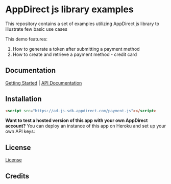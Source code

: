 # AppDirect js library examples

This repository contains a set of examples utilizing AppDirect js library to illustrate few basic use cases

This demo features: 
1) How to generate a token after submitting a payment method
2) How to create and retrieve a payment method - credit card

## Documentation

[Getting Started]() | [API Documentation](https://app.swaggerhub.com/apis/ds-support-2/PaymentMethodApi/2.0#/)

## Installation
```html
<script src="https://ad-js-sdk.appdirect.com/payment.js"></script>
```
**Want to test a hosted version of this app with your own AppDirect account?** You can deploy an instance of this app on Heroku and set up your own API keys:

## License
[License](https://github.com/AppDirect/appdirect-js-examples/blob/master/LICENSE.md)

## Credits
